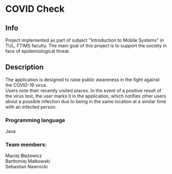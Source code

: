 # COVID Check
## Info

Project implemented as part of subject "Introduction to Mobile Systems" in TUL, FTIMS faculty.
The main goal of this project is to support the society in face of epidemiological threat.

## Description

The application is designed to raise public awareness in the fight against the COVID-19 virus.  
Users note their recently visited places. In the event of a positive result of the virus test, the user marks it in the application, which notifies other users about a possible infection due to being in the same location at a similar time with an infected person.

### Programming language

Java

### Team members:
Maciej Błażewicz  
Bartłomiej Małkowski  
Sebastian Nawrocki  
